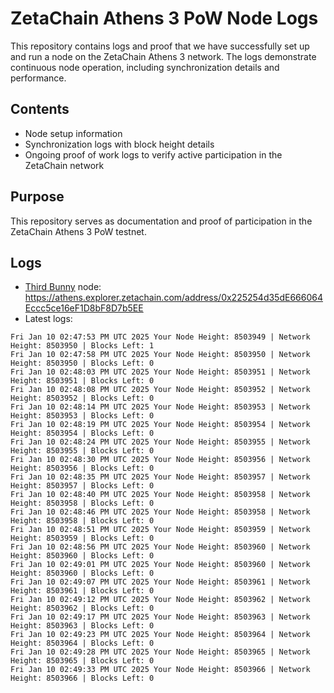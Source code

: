 # ZetaChain Athens 3 PoW Node Logs
This repository contains logs and proof that we have successfully set up and run a node on the ZetaChain Athens 3 network. The logs demonstrate continuous node operation, including synchronization details and performance.

## Contents
- Node setup information
- Synchronization logs with block height details
- Ongoing proof of work logs to verify active participation in the ZetaChain network

## Purpose
This repository serves as documentation and proof of participation in the ZetaChain Athens 3 PoW testnet.

## Logs

- [Third Bunny](https://thirdbunny.xyz/) node: https://athens.explorer.zetachain.com/address/0x225254d35dE666064Eccc5ce16eF1D8bF8D7b5EE
- Latest logs:
```
Fri Jan 10 02:47:53 PM UTC 2025 Your Node Height: 8503949 | Network Height: 8503950 | Blocks Left: 1
Fri Jan 10 02:47:58 PM UTC 2025 Your Node Height: 8503950 | Network Height: 8503950 | Blocks Left: 0
Fri Jan 10 02:48:03 PM UTC 2025 Your Node Height: 8503951 | Network Height: 8503951 | Blocks Left: 0
Fri Jan 10 02:48:08 PM UTC 2025 Your Node Height: 8503952 | Network Height: 8503952 | Blocks Left: 0
Fri Jan 10 02:48:14 PM UTC 2025 Your Node Height: 8503953 | Network Height: 8503953 | Blocks Left: 0
Fri Jan 10 02:48:19 PM UTC 2025 Your Node Height: 8503954 | Network Height: 8503954 | Blocks Left: 0
Fri Jan 10 02:48:24 PM UTC 2025 Your Node Height: 8503955 | Network Height: 8503955 | Blocks Left: 0
Fri Jan 10 02:48:30 PM UTC 2025 Your Node Height: 8503956 | Network Height: 8503956 | Blocks Left: 0
Fri Jan 10 02:48:35 PM UTC 2025 Your Node Height: 8503957 | Network Height: 8503957 | Blocks Left: 0
Fri Jan 10 02:48:40 PM UTC 2025 Your Node Height: 8503958 | Network Height: 8503958 | Blocks Left: 0
Fri Jan 10 02:48:46 PM UTC 2025 Your Node Height: 8503958 | Network Height: 8503958 | Blocks Left: 0
Fri Jan 10 02:48:51 PM UTC 2025 Your Node Height: 8503959 | Network Height: 8503959 | Blocks Left: 0
Fri Jan 10 02:48:56 PM UTC 2025 Your Node Height: 8503960 | Network Height: 8503960 | Blocks Left: 0
Fri Jan 10 02:49:01 PM UTC 2025 Your Node Height: 8503960 | Network Height: 8503960 | Blocks Left: 0
Fri Jan 10 02:49:07 PM UTC 2025 Your Node Height: 8503961 | Network Height: 8503961 | Blocks Left: 0
Fri Jan 10 02:49:12 PM UTC 2025 Your Node Height: 8503962 | Network Height: 8503962 | Blocks Left: 0
Fri Jan 10 02:49:17 PM UTC 2025 Your Node Height: 8503963 | Network Height: 8503963 | Blocks Left: 0
Fri Jan 10 02:49:23 PM UTC 2025 Your Node Height: 8503964 | Network Height: 8503964 | Blocks Left: 0
Fri Jan 10 02:49:28 PM UTC 2025 Your Node Height: 8503965 | Network Height: 8503965 | Blocks Left: 0
Fri Jan 10 02:49:33 PM UTC 2025 Your Node Height: 8503966 | Network Height: 8503966 | Blocks Left: 0
```

